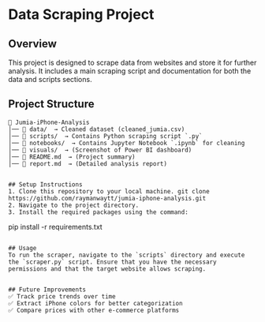 # Data Scraping Project

## Overview
This project is designed to scrape data from websites and store it for further analysis. It includes a main scraping script and documentation for both the data and scripts sections.

## Project Structure
```
📂 Jumia-iPhone-Analysis  
│── 📂 data/  → Cleaned dataset (cleaned_jumia.csv)  
│── 📂 scripts/  → Contains Python scraping script `.py`
│── 📂 notebooks/  → Contains Jupyter Notebook `.ipynb` for cleaning 
│── 📂 visuals/  → (Screenshot of Power BI dashboard)  
│── 📄 README.md  → (Project summary)  
│── 📄 report.md  → (Detailed analysis report)  


## Setup Instructions
1. Clone this repository to your local machine. git clone https://github.com/raymanwaytt/jumia-iphone-analysis.git
2. Navigate to the project directory.
3. Install the required packages using the command:
   ```
   pip install -r requirements.txt
   ```

## Usage
To run the scraper, navigate to the `scripts` directory and execute the `scraper.py` script. Ensure that you have the necessary permissions and that the target website allows scraping.


## Future Improvements
✅ Track price trends over time
✅ Extract iPhone colors for better categorization
✅ Compare prices with other e-commerce platforms
